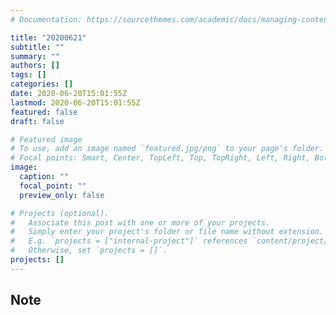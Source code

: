 ```yaml
---
# Documentation: https://sourcethemes.com/academic/docs/managing-content/

title: "20200621"
subtitle: ""
summary: ""
authors: []
tags: []
categories: []
date: 2020-06-20T15:01:55Z
lastmod: 2020-06-20T15:01:55Z
featured: false
draft: false

# Featured image
# To use, add an image named `featured.jpg/png` to your page's folder.
# Focal points: Smart, Center, TopLeft, Top, TopRight, Left, Right, BottomLeft, Bottom, BottomRight.
image:
  caption: ""
  focal_point: ""
  preview_only: false

# Projects (optional).
#   Associate this post with one or more of your projects.
#   Simply enter your project's folder or file name without extension.
#   E.g. `projects = ["internal-project"]` references `content/project/deep-learning/index.md`.
#   Otherwise, set `projects = []`.
projects: []
---
```


## Note

